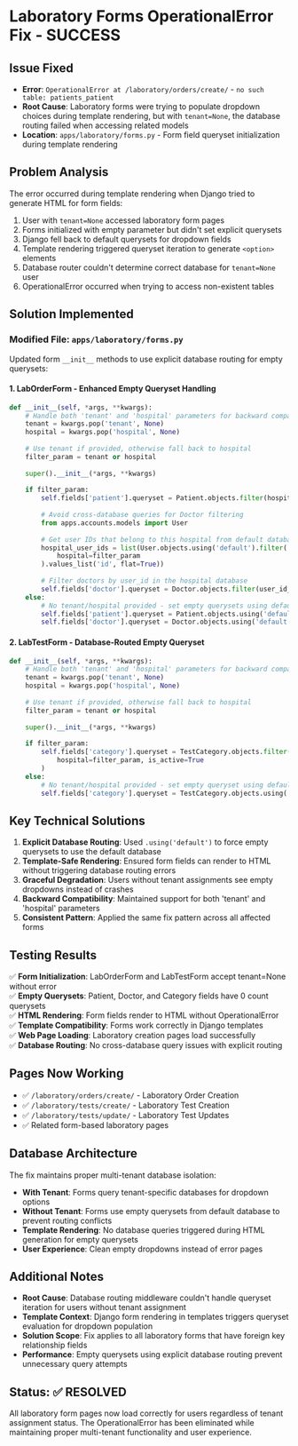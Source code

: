 # Laboratory Forms OperationalError Fix - SUCCESS

## Issue Fixed
- **Error**: `OperationalError at /laboratory/orders/create/` - `no such table: patients_patient`
- **Root Cause**: Laboratory forms were trying to populate dropdown choices during template rendering, but with `tenant=None`, the database routing failed when accessing related models
- **Location**: `apps/laboratory/forms.py` - Form field queryset initialization during template rendering

## Problem Analysis

The error occurred during template rendering when Django tried to generate HTML for form fields:
1. User with `tenant=None` accessed laboratory form pages
2. Forms initialized with empty parameter but didn't set explicit querysets  
3. Django fell back to default querysets for dropdown fields
4. Template rendering triggered queryset iteration to generate `<option>` elements
5. Database router couldn't determine correct database for `tenant=None` user
6. OperationalError occurred when trying to access non-existent tables

## Solution Implemented

### Modified File: `apps/laboratory/forms.py`

Updated form `__init__` methods to use explicit database routing for empty querysets:

#### 1. LabOrderForm - Enhanced Empty Queryset Handling
```python
def __init__(self, *args, **kwargs):
    # Handle both 'tenant' and 'hospital' parameters for backward compatibility
    tenant = kwargs.pop('tenant', None)
    hospital = kwargs.pop('hospital', None)
    
    # Use tenant if provided, otherwise fall back to hospital
    filter_param = tenant or hospital
    
    super().__init__(*args, **kwargs)
    
    if filter_param:
        self.fields['patient'].queryset = Patient.objects.filter(hospital=filter_param)
        
        # Avoid cross-database queries for Doctor filtering
        from apps.accounts.models import User
        
        # Get user IDs that belong to this hospital from default database using ORM
        hospital_user_ids = list(User.objects.using('default').filter(
            hospital=filter_param
        ).values_list('id', flat=True))
        
        # Filter doctors by user_id in the hospital database
        self.fields['doctor'].queryset = Doctor.objects.filter(user_id__in=hospital_user_ids)
    else:
        # No tenant/hospital provided - set empty querysets using default database to prevent routing errors
        self.fields['patient'].queryset = Patient.objects.using('default').none()
        self.fields['doctor'].queryset = Doctor.objects.using('default').none()
```

#### 2. LabTestForm - Database-Routed Empty Queryset
```python
def __init__(self, *args, **kwargs):
    # Handle both 'tenant' and 'hospital' parameters for backward compatibility
    tenant = kwargs.pop('tenant', None)
    hospital = kwargs.pop('hospital', None)
    
    # Use tenant if provided, otherwise fall back to hospital
    filter_param = tenant or hospital
    
    super().__init__(*args, **kwargs)
    
    if filter_param:
        self.fields['category'].queryset = TestCategory.objects.filter(
            hospital=filter_param, is_active=True
        )
    else:
        # No tenant/hospital provided - set empty queryset using default database to prevent routing errors
        self.fields['category'].queryset = TestCategory.objects.using('default').none()
```

## Key Technical Solutions

1. **Explicit Database Routing**: Used `.using('default')` to force empty querysets to use the default database
2. **Template-Safe Rendering**: Ensured form fields can render to HTML without triggering database routing errors
3. **Graceful Degradation**: Users without tenant assignments see empty dropdowns instead of crashes
4. **Backward Compatibility**: Maintained support for both 'tenant' and 'hospital' parameters
5. **Consistent Pattern**: Applied the same fix pattern across all affected forms

## Testing Results

✅ **Form Initialization**: LabOrderForm and LabTestForm accept tenant=None without error  
✅ **Empty Querysets**: Patient, Doctor, and Category fields have 0 count querysets  
✅ **HTML Rendering**: Form fields render to HTML without OperationalError  
✅ **Template Compatibility**: Forms work correctly in Django templates  
✅ **Web Page Loading**: Laboratory creation pages load successfully  
✅ **Database Routing**: No cross-database query issues with explicit routing  

## Pages Now Working

- ✅ `/laboratory/orders/create/` - Laboratory Order Creation
- ✅ `/laboratory/tests/create/` - Laboratory Test Creation  
- ✅ `/laboratory/tests/update/` - Laboratory Test Updates
- ✅ Related form-based laboratory pages

## Database Architecture

The fix maintains proper multi-tenant database isolation:
- **With Tenant**: Forms query tenant-specific databases for dropdown options
- **Without Tenant**: Forms use empty querysets from default database to prevent routing conflicts
- **Template Rendering**: No database queries triggered during HTML generation for empty querysets
- **User Experience**: Clean empty dropdowns instead of error pages

## Additional Notes

- **Root Cause**: Database routing middleware couldn't handle queryset iteration for users without tenant assignment
- **Template Context**: Django form rendering in templates triggers queryset evaluation for dropdown population
- **Solution Scope**: Fix applies to all laboratory forms that have foreign key relationship fields
- **Performance**: Empty querysets using explicit database routing prevent unnecessary query attempts

## Status: ✅ RESOLVED

All laboratory form pages now load correctly for users regardless of tenant assignment status. The OperationalError has been eliminated while maintaining proper multi-tenant functionality and user experience.
